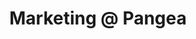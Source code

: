 ---
draft: false
name: "Heather Simpson"
title: "Marketing @ Pangea"
socialUrl: "https://twitter.com/heatherswall"
companyUrl: "https://pangea.cloud/"
quote: "Looks like THE place to be. Glad I found out about this."
avatar: {
    src: "https://gitlab.com/uploads/-/system/user/avatar/3585849/avatar.png",
    alt: "Heather"
}
publishDate: "2022-11-09 15:39"
---